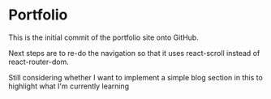 # Portfolio

This is the initial commit of the portfolio site onto GitHub. 

Next steps are to re-do the navigation so that it uses react-scroll instead of react-router-dom.

Still considering whether I want to implement a simple blog section in this to highlight what I'm currently learning
